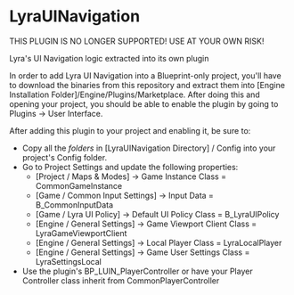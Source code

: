 # LyraUINavigation

THIS PLUGIN IS NO LONGER SUPPORTED! USE AT YOUR OWN RISK!

Lyra's UI Navigation logic extracted into its own plugin

In order to add Lyra UI Navigation into a Blueprint-only project, you'll have to download the binaries from this repository and extract them into [Engine Installation Folder]/Engine/Plugins/Marketplace. After doing this and opening your project, you should be able to enable the plugin by going to Plugins -> User Interface.

After adding this plugin to your project and enabling it, be sure to:
- Copy all the *folders* in [LyraUINavigation Directory] / Config into your project's Config folder.
- Go to Project Settings and update the following properties:
  - [Project / Maps & Modes] -> Game Instance Class = CommonGameInstance
  - [Game / Common Input Settings] -> Input Data = B_CommonInputData
  - [Game / Lyra UI Policy] -> Default UI Policy Class = B_LyraUIPolicy
  - [Engine / General Settings] -> Game Viewport Client Class = LyraGameViewportClient
  - [Engine / General Settings] -> Local Player Class = LyraLocalPlayer
  - [Engine / General Settings] -> Game User Settings Class = LyraSettingsLocal
- Use the plugin's BP_LUIN_PlayerController or have your Player Controller class inherit from CommonPlayerController
